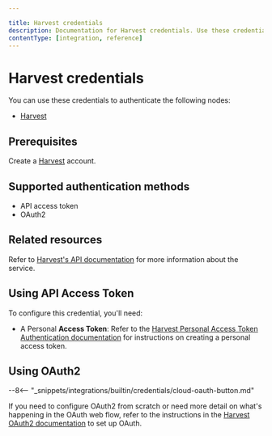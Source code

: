 ```yaml
---

title: Harvest credentials
description: Documentation for Harvest credentials. Use these credentials to authenticate Harvest in n8n, a workflow automation platform.
contentType: [integration, reference]
---
```


# Harvest credentials

You can use these credentials to authenticate the following nodes:

- [Harvest](/integrations/builtin/app-nodes/n8n-nodes-base.harvest.md)

## Prerequisites

Create a [Harvest](https://www.getharvest.com/) account.

## Supported authentication methods

- API access token
- OAuth2

## Related resources

Refer to [Harvest's API documentation](https://help.getharvest.com/api-v2/) for more information about the service.

## Using API Access Token

To configure this credential, you'll need:

- A Personal **Access Token**: Refer to the [Harvest Personal Access Token Authentication documentation](https://help.getharvest.com/api-v2/authentication-api/authentication/authentication/#personal-access-tokens) for instructions on creating a personal access token.


## Using OAuth2

--8<-- "_snippets/integrations/builtin/credentials/cloud-oauth-button.md"

If you need to configure OAuth2 from scratch or need more detail on what's happening in the OAuth web flow, refer to the instructions in the [Harvest OAuth2 documentation](https://help.getharvest.com/api-v2/authentication-api/authentication/authentication/#oauth2-application) to set up OAuth.

